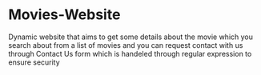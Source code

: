 # Movies-Website
Dynamic website that aims to get some details about the movie which you search about from a list of movies and you can request contact with us through Contact Us form which is handeled through regular expression to ensure security
